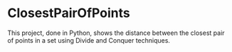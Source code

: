 # ClosestPairOfPoints
This project, done in Python, shows the distance between the closest pair of points in a set using Divide and Conquer techniques.
